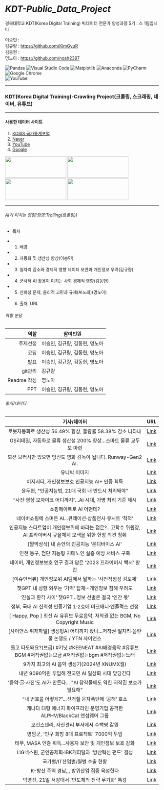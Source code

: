 # *KDT-Public_Data_Project*
경북대학교 KDT(Korea Digital Training) 빅데이터 전문가 양성과정 5기 : 스 1팀입니다


이승민 :         
김규량 : https://github.com/KimGyuR     
김동현 :  
명노아 : https://github.com/noah2397   



![Pandas](https://img.shields.io/badge/pandas-%23150458.svg?style=for-the-badge&logo=pandas&logoColor=white)
![Visual Studio Code](https://img.shields.io/badge/Visual%20Studio%20Code-0078d7.svg?style=for-the-badge&logo=visual-studio-code&logoColor=white)
![Matplotlib](https://img.shields.io/badge/Matplotlib-%23ffffff.svg?style=for-the-badge&logo=Matplotlib&logoColor=black)
![Anaconda](https://img.shields.io/badge/Anaconda-%2344A833.svg?style=for-the-badge&logo=anaconda&logoColor=white)
![PyCharm](https://img.shields.io/badge/pycharm-143?style=for-the-badge&logo=pycharm&logoColor=black&color=black&labelColor=green)     
![Google Chrome](https://img.shields.io/badge/Google%20Chrome-4285F4?style=for-the-badge&logo=GoogleChrome&logoColor=white)     
![YouTube](https://img.shields.io/badge/YouTube-%23FF0000.svg?style=for-the-badge&logo=YouTube&logoColor=white)   
<hr/>


### KDT(Korea Digital Training)-Crawling Project(크롤링, 스크래핑, 네이버, 유튜브)    
<hr/> 

#### 사용한 데이터 사이트        
1. [KOSIS 국가통계포털](https://kosis.kr/index/index.do)
2. [Naver](https://www.naver.com/)
3. [YouTube](https://www.youtube.com/)
4. [Google](https://www.google.co.kr/)


<img src="https://kosis.kr/ext/newKosis/img/layout/logo.png" width=200, height=70>  
<img src="https://search.pstatic.net/common/?src=http%3A%2F%2Fblogfiles.naver.net%2FMjAyMTAzMTJfMjg0%2FMDAxNjE1NTUxMzc3NTkx.3qPwYemfDDow_mQwi6vhf2yiLaMDU2JV8qqBh_vyDtsg.SlrNFBj0caDuU8m6SPzKEIucS1EaMHY5lXvBPJQX69gg.PNG.pdm0112%2F%25C4%25A7%25C2%25F8%25B8%25C7%25BD%25C4_%25B3%25D7%25C0%25CC%25B9%25F6.png&type=l340_110" width=200, height=70>   
<img src="https://search.pstatic.net/sunny/?src=https%3A%2F%2Fe7.pngegg.com%2Fpngimages%2F258%2F779%2Fpng-clipart-youtube-logo-application-illustration-youtube-play-button-computer-icons-blog-angle-logo-thumbnail.png&type=a340" width=200, height=70>   
<img src="https://search.pstatic.net/common/?src=http%3A%2F%2Fcafefiles.naver.net%2FMjAxODAxMDNfNjAg%2FMDAxNTE0OTQ0NDYzMzkw.QnKv5W70ZmTM_V-D0OiVo9la-Bsy2lot_xd8d6avpYcg._03WdC8z0MAn0pNTJyVC5W-PEvYv7kzmX4wtsv0oS38g.PNG.ckdals5855%2F%25B1%25D7%25B8%25B22.png&type=sc960_832" width=200, height=70>   

<hr/>   


###### AI가 미치는 영향(팀명:Trolling(트롤링))    
* 목차    
- 1. 배경    
- 2. 자동화 및 생산성 향상(이승민)        
- 3. 일자리 감소와 경제적 영향 데이터 보안과 개인정보 우려(김규량)    
- 4. 군사적 AI 활용이 미치는 사회 경제적 영향(김동현)   
- 5. 신뢰성 문제, 윤리적 고민과 규제(AI노래)(명노아)    
- 6. 출처, URL 


###### 역할 분담

|역할 | 참여인원 |
| ----: | -----|
|주제선정 | 이승민, 김규량, 김동현, 명노아 |    
|코딩 | 이승민, 김규량, 김동현, 명노아|   
|발표 | 이승민, 김규량, 김동현, 명노아 |   
|git관리 |김규량 |   
|Readme 작성 |명노아 | 
|PPT |이승민, 김규량, 김동현, 명노아 |


###### 출처/데이터
|기사/데이터|URL|
|:----:|------|
| 로봇자동화로 생산성 56.49% 향상, 불량률 58.38% 감소 나타내    |[Link](https://kidd.co.kr/news/228952) |
|   GS리테일, 자동화로 물류 생산성 200% 향상…스마트 물류 교두보 마련  |[Link](https://weekly.hankooki.com/news/articleView.html?idxno=7058907) |
|  모션 브러시만 있으면 당신도 영화 감독이 됩니다. Runway-Gen2 AI.   |[Link](https://www.youtube.com/watch?v=u838U0hI0L0) |
|   유니박 이미지  |[Link](https://ko.wikipedia.org/wiki/%EC%9C%A0%EB%8B%88%EB%B0%95_I#/media/%ED%8C%8C%EC%9D%BC:Museum_of_Science,_Boston,_MA_-_IMG_3163.JPG) |
|  이지서티, 개인정보보호 인공지능 AI+ 인증 획득   |[Link](https://www.boannews.com/media/view.asp?idx=125859&kind=) |
|   윤두현, "인공지능법, 21대 국회 내 반드시 처리돼야"  |[Link](https://www.imaeil.com/page/view/2024012614334529524) |
|   “사진·영상 모자이크 어디까지”…AI 시대, 가명 처리 기준 제시  |[Link](https://news.kbs.co.kr/news/pc/view/view.do?ncd=7882805&ref=A) |
|   쇼핑메이트로 AI 어떤데?  |[Link](https://www.epnc.co.kr/news/articleView.html?idxno=240327) |
|  네이버쇼핑에 스며든 AI...큐레이션·상품전시·큐시트 ‘척척’   |[Link](https://www.etnews.com/20230615000171) |
| 인공지능 스타트업이 개인정보위에 바라는 점은?...고학수 위원장, AI 프라이버시 규율체계 모색을 위한 현장 의견 청취    |[Link](https://www.aitimes.kr/news/articleView.html?idxno=29795) |
|  [짤막상식] 내 손안의 인공지능 ‘온디바이스 AI'   |[Link](https://science.ytn.co.kr/program/view.php?mcd=0082&key=202401191112225388) |
|  인천 동구, 첨단 지능형 치매노인 실종 예방 서비스 구축   |[Link](https://news.koreadaily.com/2024/01/23/society/generalsociety/20240123192025550.html) |
|   네이버, 개인정보보호 연구 결과 담은 ‘2023 프라이버시 백서’ 발간  |[Link](https://www.msn.com/ko-kr/news/other/%EB%84%A4%EC%9D%B4%EB%B2%84-%EA%B0%9C%EC%9D%B8%EC%A0%95%EB%B3%B4%EB%B3%B4%ED%98%B8-%EC%97%B0%EA%B5%AC-%EA%B2%B0%EA%B3%BC-%EB%8B%B4%EC%9D%80-2023-%ED%94%84%EB%9D%BC%EC%9D%B4%EB%B2%84%EC%8B%9C-%EB%B0%B1%EC%84%9C-%EB%B0%9C%EA%B0%84/ar-AA1mQ9V0) |
|  [이슈인터뷰] 개인정보위 AI팀에서 말하는 ‘사전적정성 검토제’   |[Link](https://www.boannews.com/media/view.asp?idx=125521#:~:text=%E2%80%98%EC%82%AC%EC%A0%84%EC%A0%81%EC%A0%95%EC%84%B1%20%EA%B2%80%ED%86%A0%EC%A0%9C%E2%80%99%EB%8A%94%20%EA%B0%9C%EC%9D%B8%EC%A0%95%EB%B3%B4%EC%9C%84%EA%B0%80%20%EC%A7%80%EB%82%9C%ED%95%B4%20%E2%80%98%EC%9D%B8%EA%B3%B5%EC%A7%80%EB%8A%A5%ED%94%84%EB%9D%BC%EC%9D%B4%EB%B2%84%EC%8B%9C%ED%8C%80%E2%80%99%EC%9D%84%20%EC%8B%A0%EC%84%A4%ED%95%B4%202023%EB%85%84%2010%EC%9B%94%EB%B6%80%ED%84%B0,%EC%8B%A0%EC%84%9C%EB%B9%84%EC%8A%A4%C2%B7%EC%8B%A0%EA%B8%B0%EC%88%A0%EC%9D%B4%20%E2%80%98%EA%B0%9C%EC%9D%B8%EC%A0%95%EB%B3%B4%EB%B3%B4%ED%98%B8%EB%B2%95%E2%80%99%EC%97%90%20%EC%9C%84%EB%B0%98%EB%90%98%EC%A7%80%EB%8A%94%20%EC%95%8A%EB%8A%94%EC%A7%80%20%EC%82%AC%EC%A0%84%EC%97%90%20%EA%B2%80%ED%86%A0%20%EB%B0%8F%20%EC%BB%A8%EC%84%A4%ED%8C%85%ED%95%B4%EC%A4%80%EB%8B%A4.) |
|   챗GPT 내 성향 외우는 ‘기억’ 탑재···개인정보 침해 우려도  |[Link](https://www.khan.co.kr/economy/economy-general/article/202402141654001) |
|  ‘진실과 환각 사이’ 챗GPT…정보 선별은 결국 ‘인간 몫’   |[Link](https://m.khan.co.kr/economy/industry-trade/article/202302052109015) |
|   정부, 국내 AI 신뢰성 인증기업 1·2호에 마크애니·엔플럭스 선정  |[Link](https://www.newsis.com/view/?id=NISX20240206_0002618180&cID=13007&pID=13100) |
|  [ Happy, Pop ] 최신 Ai 유튜브 무료음악, 저작권 없는 BGM, No Copyright Music   |[Link](https://www.youtube.com/watch?v=Gfcy2GWTTRQ) |
| [사이언스 취재파일] 생성형AI 어디까지 왔나…저작권·일자리·음란물 논쟁도 / YTN 사이언스    |[Link](https://www.youtube.com/watch?v=fY4lZgCeCBk) |
|   들고 타도돼요?(브금) #키닛 #KEENEAT #AI배경음악 #유튜브BGM #저작권없는브금 #저작권없는bgm #저작권없는노래  |[Link](https://www.youtube.com/shorts/i0wItYiynnA) |
| 9가지 최고의 AI 음악 생성기(2024년 XNUMX월)    |[Link](https://www.unite.ai/ko/%EC%B5%9C%EA%B3%A0%EC%9D%98-AI-%EC%9D%8C%EC%95%85-%EC%83%9D%EC%84%B1%EA%B8%B0/) |
|   내년 9090억원 투입해 전국민 AI 일상화 시대 앞당긴다  |[Link](https://korea.kr/news/policyNewsView.do?newsId=148920174#:~:text=%EC%A0%95%EB%B6%80%EA%B0%80%20%EB%82%B4%EB%85%84%EC%97%90%209090%EC%96%B5%20%EC%9B%90%EC%9D%84%20%ED%88%AC%EC%9E%85%ED%95%B4%20%EA%B5%AD%EB%AF%BC%EC%9D%BC%EC%83%81%2C%20%EC%82%B0%EC%97%85%ED%98%84%EC%9E%A5%2C%20%EA%B3%B5%EA%B3%B5%ED%96%89%EC%A0%95,%EC%9D%B4%20%EA%B0%99%EC%9D%80%20%EB%82%B4%EC%9A%A9%EC%9D%B4%20%EB%8B%B4%EA%B8%B4%20%E2%80%98%EB%8C%80%ED%95%9C%EB%AF%BC%EA%B5%AD%20%EC%9D%B8%EA%B3%B5%EC%A7%80%EB%8A%A5%20%EB%8F%84%EC%95%BD%EB%B0%A9%EC%95%88%E2%80%99%EC%9D%84%20%EB%B0%9C%ED%91%9C%ED%96%88%EB%8B%A4.) |
|  '음악·글·사진'도 AI가 만든다... "AI 창작물에도 약한 저작권 보호가 필요해"   |[Link](https://it.donga.com/102837/) |
|  “내 번호를 어떻게?”…선거철 문자폭탄에 ‘공해’ 호소   |[Link](https://news.kbs.co.kr/news/pc/view/view.do?ncd=7889622) |
|  캐나다 대형 에너지 파이프라인 운영기업 공격한 ALPHV/BlackCat 랜섬웨어 그룹   |[Link](https://www.dailysecu.com/news/articleView.html?idxno=153562) |
|   모건스탠리, 자산관리 부서에서 수백명 감원  |[Link](http://www.g-enews.com/ko-kr/news/article/news_all/2024021509103337023bc914ac71_1/article.html) |
|  영암군, '인구 희망 8대 프로젝트' 7000억 투입   |[Link](http://www.seoulfn.com/news/articleView.html?idxno=510479) |
|   테무, MASA 인증 획득...사용자 보안 및 개인정보 보호 강화  |[Link](https://www.smartfn.co.kr/article/view/sfn202402140034) |
|   LIG넥스원, 군인공제회·IBK캐피탈과 '방산혁신 펀드' 결성  |[Link](https://www.yna.co.kr/view/AKR20240214095600003?input=1195m) |
|  국가별/IT산업별/월별 수출 현황   |[Link](https://kosis.kr/statHtml/statHtml.do?orgId=127&tblId=DT_092_115_2009_S027&vw_cd=MT_ZTITLE&list_id=N1_3&seqNo=&lang_mode=ko&language=kor&obj_var_id=&itm_id=&conn_path=MT_ZTITLE) |
|  K-방산 주역 경남,,, 방위산업 집중 육성한다   |[Link](https://blog.naver.com/gnfeel/223050966827) |
|   박영선, 21일 서강대서 '반도체의 전략 무기화' 특강  |[Link](https://www.newsis.com/view/?id=NISX20231119_0002526977) |




